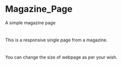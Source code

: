 # Magazine_Page
A simple magazine page
#
This is a responsive single page from a magazine.
#
You can change the size of webpage as per your wish.
